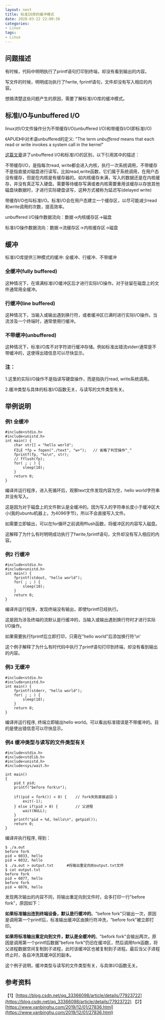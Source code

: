 ```yaml
---
layout: next
title: 标准IO库的缓冲模式
date: 2020-03-22 22:09:56
categories:
- Linux
tags:
- Linux
---
```


## 问题描述

有时候，代码中明明执行了printf语句打印到终端，却没有看到输出的内容。

写文件的时候，明明成功执行了fwrite, fprintf语句，文件却没有写入相应的内容。

想搞清楚这些问题产生的原因，需要了解标准I/O库的缓冲模式。

<!-- more -->

## 标准I/O与unbuffered I/O

linux对I/O文件操作分为不带缓存I/O(unbuffered I/O)和带缓存I/O(即标准I/O)

《APUE》中对术语unbuffered的定义: "The term *unbuffered* means that each read or write invokes a system call in the kernel"

[这篇文章](https://blog.csdn.net/qq_33366098/article/details/77923722)讲了unbuffered I/O和标准I/O的区别，以下引用其中的描述：

不带缓存I/O，是指每次read, write都会进入内核，执行一次系统调用，不带缓存不是指直接对磁盘进行读写。比如read,write函数，它们属于系统调用，在用户态没有缓存，但是在内核是有缓存器的。如内核缓存未满，写入的数据还是在内核缓存，并没有真正写入硬盘。需要等待缓存写满或者内核需要重用该缓存以存放其他磁盘块数据时，才进行实际硬盘读写，这种方式被称为延迟写(delayed write)

带缓存I/O也叫标准I/O。标准I/O会在用户态建立一个缓存区，以尽可能减少read和write调用的次数，提高效率。

unbuffered I/O操作数据流向：数据->内核缓存区->磁盘

标准I/O操作数据流向：数据->流缓存区->内核缓存区->磁盘

## 缓冲

标准I/O库提供三种模式的缓冲: 全缓冲、行缓冲、不带缓冲

### 全缓冲(fully buffered)

这种情况下，在填满标准I/O缓冲区后才进行实际I/O操作。对于驻留在磁盘上的文件通常用全缓冲。

### 行缓冲(line buffered)

这种情况下，当输入或输出遇到换行符，或者缓冲区已满时进行实际I/O操作。当流涉及一个终端时，通常使用行缓冲。

### 不带缓冲(unbuffered)

这种情况下，标准I/O库不对字符进行缓冲存储。例如标准出错流stderr通常是不带缓冲的，这使得出错信息可以尽快显示。

### 注：

1.这里的实际I/O操作不是指读写硬盘操作，而是指执行read, write系统调用。

2.缓冲类型与具体的标准I/O函数无关，与读写的文件类型有关。

## 举例说明

### 例1 全缓冲

```
#include<stdio.h>
#include<unistd.h>
int main() {
	char str[] = "hello world";
	FILE *fp = fopen("./text", "w+");	// 省略了判空操作^_^
	fprintf(fp, "%s\n", str);
    // fflush(fp);
	for( ; ; ) {
		sleep(10);
	}
	return 0;
}
```

编译并运行程序，进入死循环后，观察text文件发现内容为空，hello world字符串并没有写入。

这是因为对于磁盘上的文件默认是全缓冲的。因为写入的字符串长度小于缓冲区大小(我的ubuntu机器上，为4096字节)，所以不会直接写入文件。

如需要立即输出，可以在for循环之前调用fflush函数，将缓冲区的内容写入磁盘。

这解释了为什么有时明明成功执行了fwrite,fprintf语句，文件却没有写入相应的内容。

### 例2 行缓冲

```
#include<stdio.h>
#include<unistd.h>
int main() {
	fprintf(stdout, "hello world");
	for( ; ; ) {
		sleep(10);
	}
	return 0;
}
```

编译并运行程序，发现终端没有输出，即使fprintf已经执行。

这是因为涉及终端的流默认是行缓冲的，当输入或输出遇到换行符时才进行实际I/O操作。

如果需要执行fprintf后立即打印，只需在"hello world"后添加换行符'\n'

这个例子解释了为什么有时代码中执行了printf语句打印到终端，却没有看到输出的内容。

### 例3 无缓冲

```
#include<stdio.h>
#include<unistd.h>
int main() {
	fprintf(stderr, "hello world");
	for( ; ; ) {
		sleep(10);
	}
	return 0;
}
```

编译并运行程序,  终端立即输出hello world。可以看出标准错误是不带缓冲的。目的是使出错信息可以尽快显示。

### 例4 缓冲类型与读写的文件类型有关

```
#include<stdio.h>
#include<stdlib.h>
#include<unistd.h>
#include<sys/wait.h>

int main()
{
	pid_t pid;
	printf("before fork\n");

	if((pid = fork()) < 0) {	// fork失败直接返回-1
		exit(-1);
	} else if(pid > 0) {		// 父进程
		wait(NULL);
	}
	printf("pid = %d, hello\n", getpid());
	return 0;
}
```

编译并执行程序, 得到：

```
$ ./a.out
before fork
pid = 6033, hello
pid = 6032, hello
$ ./a.out > output.txt		#将输出重定向到output.txt文件
$ cat output.txt
before fork
pid = 6077, hello
before fork
pid = 6076, hello
```

发现两次输出的内容不同，将输出重定向到文件时，会多打印一行"before fork"，原因如下：

**如果标准输出连到终端设备，默认是行缓冲的**。"before fork"只输出一次，原因是调用第一个printf后，标准输出缓冲区由换行符冲洗，“before fork”被立即打印。

**如果将标准输出重定向到文件，默认是全缓冲的**。"befork fork"会输出两次，原因是调用第一个printf后数据“before fork”仍旧在缓冲区，然后调用fork函数，将父进程数据空间复制到子进程，此时该缓冲区也被复制到子进程。最后当父子进程终止时，各自冲洗其缓冲区的副本。

这个例子说明，缓冲类型与读写的文件类型有关，与具体I/O函数无关。

## 参考资料
【1】[https://blog.csdn.net/qq_33366098/article/details/77923722](https://blog.csdn.net/qq_33366098/article/details/77923722)
【2】[https://www.yanbinghu.com/2019/12/01/27836.html](https://www.yanbinghu.com/2019/12/01/27836.html)
